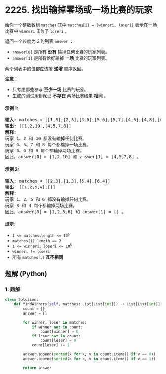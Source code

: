 # 2225. 找出输掉零场或一场比赛的玩家
给你一个整数数组 `matches` 其中 `matches[i] = [winneri, loseri]` 表示在一场比赛中 `winneri` 击败了 `loseri` 。

返回一个长度为 2 的列表 `answer` ：
* `answer[0]` 是所有 **没有** 输掉任何比赛的玩家列表。
* `answer[1]` 是所有恰好输掉 **一场** 比赛的玩家列表。

两个列表中的值都应该按 **递增** 顺序返回。

**注意**：
* 只考虑那些参与 **至少一场** 比赛的玩家。
* 生成的测试用例保证 **不存在** 两场比赛结果 **相同** 。

#### 示例 1:
<pre>
<strong>输入:</strong> matches = [[1,3],[2,3],[3,6],[5,6],[5,7],[4,5],[4,8],[4,9],[10,4],[10,9]]
<strong>输出:</strong> [[1,2,10],[4,5,7,8]]
<strong>解释:</strong>
玩家 1、2 和 10 都没有输掉任何比赛。
玩家 4、5、7 和 8 每个都输掉一场比赛。
玩家 3、6 和 9 每个都输掉两场比赛。
因此，answer[0] = [1,2,10] 和 answer[1] = [4,5,7,8] 。
</pre>

#### 示例 2:
<pre>
<strong>输入:</strong> matches = [[2,3],[1,3],[5,4],[6,4]]
<strong>输出:</strong> [[1,2,5,6],[]]
<strong>解释:</strong>
玩家 1、2、5 和 6 都没有输掉任何比赛。
玩家 3 和 4 每个都输掉两场比赛。
因此，answer[0] = [1,2,5,6] 和 answer[1] = [] 。
</pre>

#### 提示:
* <code>1 <= matches.length <= 10<sup>5</sup></code>
* `matches[i].length == 2`
* <code>1 <= winneri, loseri <= 10<sup>5</sup></code>
* `winneri != loseri`
* 所有 `matches[i]` **互不相同**

## 题解 (Python)

### 1. 题解
```Python
class Solution:
    def findWinners(self, matches: List[List[int]]) -> List[List[int]]:
        count = {}
        answer = []

        for winner, loser in matches:
            if winner not in count:
                count[winner] = 0
            if loser not in count:
                count[loser] = 0
            count[loser] += 1

        answer.append(sorted(k for k, v in count.items() if v == 0))
        answer.append(sorted(k for k, v in count.items() if v == 1))

        return answer
```
